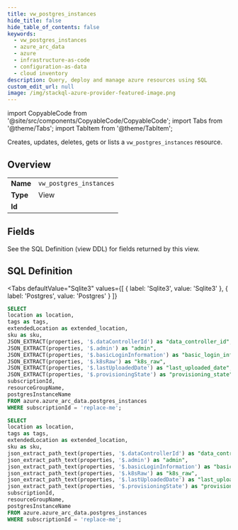 ```yaml
--- 
title: vw_postgres_instances
hide_title: false
hide_table_of_contents: false
keywords:
  - vw_postgres_instances
  - azure_arc_data
  - azure
  - infrastructure-as-code
  - configuration-as-data
  - cloud inventory
description: Query, deploy and manage azure resources using SQL
custom_edit_url: null
image: /img/stackql-azure-provider-featured-image.png
---
```


import CopyableCode from '@site/src/components/CopyableCode/CopyableCode';
import Tabs from '@theme/Tabs';
import TabItem from '@theme/TabItem';

Creates, updates, deletes, gets or lists a <code>vw_postgres_instances</code> resource.

## Overview
<table><tbody>
<tr><td><b>Name</b></td><td><code>vw_postgres_instances</code></td></tr>
<tr><td><b>Type</b></td><td>View</td></tr>
<tr><td><b>Id</b></td><td><CopyableCode code="azure.azure_arc_data.vw_postgres_instances" /></td></tr>
</tbody></table>

## Fields

See the SQL Definition (view DDL) for fields returned by this view.

## SQL Definition

<Tabs
defaultValue="Sqlite3"
values={[
{ label: 'Sqlite3', value: 'Sqlite3' },
{ label: 'Postgres', value: 'Postgres' }
]}
>
<TabItem value="Sqlite3">

```sql
SELECT
location as location,
tags as tags,
extendedLocation as extended_location,
sku as sku,
JSON_EXTRACT(properties, '$.dataControllerId') as "data_controller_id",
JSON_EXTRACT(properties, '$.admin') as "admin",
JSON_EXTRACT(properties, '$.basicLoginInformation') as "basic_login_information",
JSON_EXTRACT(properties, '$.k8sRaw') as "k8s_raw",
JSON_EXTRACT(properties, '$.lastUploadedDate') as "last_uploaded_date",
JSON_EXTRACT(properties, '$.provisioningState') as "provisioning_state",
subscriptionId,
resourceGroupName,
postgresInstanceName
FROM azure.azure_arc_data.postgres_instances
WHERE subscriptionId = 'replace-me';
```

</TabItem>
<TabItem value="Postgres">

```sql
SELECT
location as location,
tags as tags,
extendedLocation as extended_location,
sku as sku,
json_extract_path_text(properties, '$.dataControllerId') as "data_controller_id",
json_extract_path_text(properties, '$.admin') as "admin",
json_extract_path_text(properties, '$.basicLoginInformation') as "basic_login_information",
json_extract_path_text(properties, '$.k8sRaw') as "k8s_raw",
json_extract_path_text(properties, '$.lastUploadedDate') as "last_uploaded_date",
json_extract_path_text(properties, '$.provisioningState') as "provisioning_state",
subscriptionId,
resourceGroupName,
postgresInstanceName
FROM azure.azure_arc_data.postgres_instances
WHERE subscriptionId = 'replace-me';
```

</TabItem>
</Tabs>

